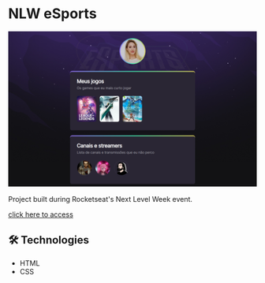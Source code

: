 # NLW eSports

![preview](./github/preview.png)

Project built during Rocketseat's Next Level Week event.

[click here to access](https://sarisalynar.github.io/NLW-eSports/)

## 🛠 Technologies

- HTML
- CSS